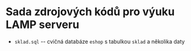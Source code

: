 Sada zdrojových kódů pro výuku LAMP serveru
====

- `sklad.sql` -- cvičná databáze `eshop` s tabulkou `sklad` a několika daty
